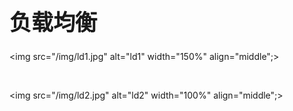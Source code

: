 <!-- ex_nonav -->
<h1 style="font-size:250%;">负载均衡</h1>

<img src="/img/ld1.jpg" alt="ld1" width="150%" align="middle";>

<br>

<img src="/img/ld2.jpg" alt="ld2" width="100%" align="middle";>